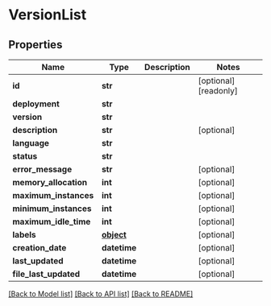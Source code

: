 # VersionList

## Properties
Name | Type | Description | Notes
------------ | ------------- | ------------- | -------------
**id** | **str** |  | [optional] [readonly] 
**deployment** | **str** |  | 
**version** | **str** |  | 
**description** | **str** |  | [optional] 
**language** | **str** |  | 
**status** | **str** |  | 
**error_message** | **str** |  | [optional] 
**memory_allocation** | **int** |  | [optional] 
**maximum_instances** | **int** |  | [optional] 
**minimum_instances** | **int** |  | [optional] 
**maximum_idle_time** | **int** |  | [optional] 
**labels** | [**object**](.md) |  | [optional] 
**creation_date** | **datetime** |  | [optional] 
**last_updated** | **datetime** |  | [optional] 
**file_last_updated** | **datetime** |  | [optional] 

[[Back to Model list]](../README.md#documentation-for-models) [[Back to API list]](../README.md#documentation-for-api-endpoints) [[Back to README]](../README.md)


